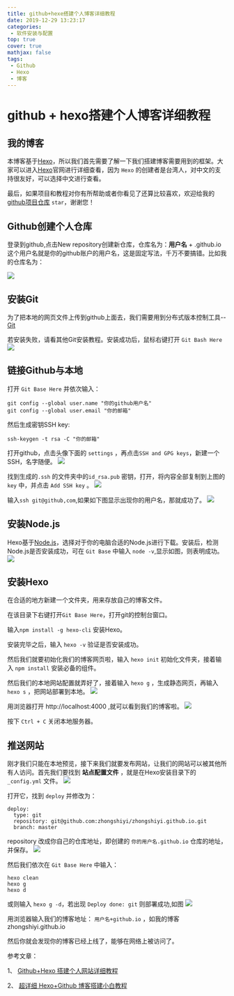 ```yaml
---
title: github+hexe搭建个人博客详细教程
date: 2019-12-29 13:23:17
categories:
 - 软件安装与配置
top: true
cover: true
mathjax: false
tags:
 - Github
 - Hexo
 - 博客
---
```


# github + hexo搭建个人博客详细教程

## 我的博客

本博客基于[Hexo](https://hexo.io/zh-cn/docs/)，所以我们首先需要了解一下我们搭建博客需要用到的框架。大家可以进入[Hexo](https://hexo.io/zh-cn/docs/)官网进行详细查看，因为 `Hexo` 的创建者是台湾人，对中文的支持很友好，可以选择中文进行查看。

最后，如果项目和教程对你有所帮助或者你看见了还算比较喜欢，欢迎给我的[github项目仓库](https://github.com/zhongshiyi/Hexo.git) `star`，谢谢您！

## Github创建个人仓库

登录到github,点击New repository创建新仓库，仓库名为：**用户名** + .github.io 这个用户名就是你的github账户的用户名，这是固定写法，千万不要搞错。比如我的仓库名为：

![](z1.png)

## 安装Git

为了把本地的网页文件上传到github上面去，我们需要用到分布式版本控制工具--[Git](https://git-scm.com/download/win)

若安装失败，请看其他Git安装教程。安装成功后，鼠标右键打开 `Git Bash Here`
![](02.png)

## 链接Github与本地

打开 `Git Base Here` 并依次输入：

```
git config --global user.name "你的github用户名"
git config --global user.email "你的邮箱"
```

然后生成密钥SSH key:

```
ssh-keygen -t rsa -C "你的邮箱" 
```

打开github，点击头像下面的 `settings` ，再点击`SSH and GPG keys`，新建一个SSH，名字随便。
![](03.png)

找到生成的`.ssh` 的文件夹中的`id_rsa.pub` 密钥，打开，将内容全部复制到上图的 `key` 中，并点击 `Add SSH key` 。
![](04.png)

输入`ssh git@github,com`,如果如下图显示出现你的用户名，那就成功了。
![](05.png)

## 安装Node.js

Hexo基于[Node.js](https://nodejs.org/en/download/)，选择对于你的电脑合适的Node.js进行下载。安装后，检测Node.js是否安装成功，可在 `Git Base` 中输入 `node -v`,显示如图，则表明成功。
![](06.png)

## 安装Hexo

在合适的地方新建一个文件夹，用来存放自己的博客文件。

在该目录下右键打开`Git Base Here`，打开git的控制台窗口。

输入`npm install -g hexo-cli` 安装Hexo。

安装完毕之后，输入 `hexo -v` 验证是否安装成功。

然后我们就要初始化我们的博客网页啦，输入 `hexo init` 初始化文件夹，接着输入 `npm install` 安装必备的组件。

然后我们的本地网站配置就弄好了，接着输入 `hexo g` ，生成静态网页，再输入 `hexo s` ，把网站部署到本地。
![](07.png)

用浏览器打开 http://localhost:4000 ,就可以看到我们的博客啦。
![](08.png)

按下 `Ctrl + C` 关闭本地服务器。

## 推送网站

刚才我们只能在本地预览，接下来我们就要发布网站，让我们的网站可以被其他所有人访问。首先我们要找到 **站点配置文件** ，就是在Hexo安装目录下的 `_config.yml` 文件。
![](09.png)

打开它，找到 `deploy` 并修改为：

```
deploy:
  type: git
  repository: git@github.com:zhongshiyi/zhongshiyi.github.io.git
  branch: master
```

repository 改成你自己的仓库地址，即创建的 `你的用户名.github.io` 仓库的地址，并保存。
![](10.png)

然后我们依次在 `Git Base Here` 中输入：

```
hexo clean
hexo g
hexo d
```

或则输入 `hexo g -d`，若出现 `Deploy done: git` 则部署成功,如图
![](11.png)

用浏览器输入我们的博客地址： `用户名+github.io` ，如我的博客 zhongshiyi.github.io

然后你就会发现你的博客已经上线了，能够在网络上被访问了。

参考文章：

1、 [Github+Hexo 搭建个人网站详细教程](https://zhuanlan.zhihu.com/p/26625249)

2、 [超详细 Hexo+Github 博客搭建小白教程](https://godweiyang.com/2018/04/13/hexo-blog/#toc-heading-2)